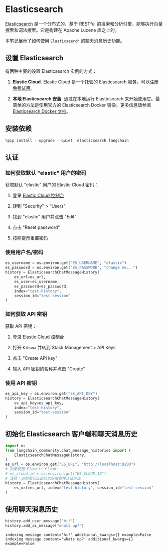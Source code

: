 # Elasticsearch

[Elasticsearch](https://www.elastic.co/elasticsearch/) 是一个分布式的、基于 RESTful 的搜索和分析引擎，能够执行向量搜索和词法搜索。它是构建在 Apache Lucene 库之上的。

本笔记展示了如何使用 `Elasticsearch` 的聊天消息历史功能。

## 设置 Elasticsearch

有两种主要的设置 Elasticsearch 实例的方式：

1. **Elastic Cloud.** Elastic Cloud 是一个托管的 Elasticsearch 服务。可以注册 [免费试用](https://cloud.elastic.co/registration?storm=langchain-notebook)。

2. **本地 Elasticsearch 安装.** 通过在本地运行 Elasticsearch 来开始使用它。最简单的方法是使用官方的 Elasticsearch Docker 镜像。更多信息请参阅 [Elasticsearch Docker 文档](https://www.elastic.co/guide/en/elasticsearch/reference/current/docker.html)。

## 安装依赖

```python
%pip install --upgrade --quiet  elasticsearch langchain
```

## 认证

### 如何获取默认 "elastic" 用户的密码

获取默认 "elastic" 用户的 Elastic Cloud 密码：

1. 登录 [Elastic Cloud 控制台](https://cloud.elastic.co)

2. 转到 "Security" > "Users"

3. 找到 "elastic" 用户并点击 "Edit"

4. 点击 "Reset password"

5. 按照提示重置密码

### 使用用户名/密码

```python
es_username = os.environ.get("ES_USERNAME", "elastic")
es_password = os.environ.get("ES_PASSWORD", "change me...")
history = ElasticsearchChatMessageHistory(
    es_url=es_url,
    es_user=es_username,
    es_password=es_password,
    index="test-history",
    session_id="test-session"
)
```

### 如何获取 API 密钥

获取 API 密钥：

1. 登录 [Elastic Cloud 控制台](https://cloud.elastic.co)

2. 打开 `Kibana` 并转到 Stack Management > API Keys

3. 点击 "Create API key"

4. 输入 API 密钥的名称并点击 "Create"

### 使用 API 密钥

```python
es_api_key = os.environ.get("ES_API_KEY")
history = ElasticsearchChatMessageHistory(
    es_api_key=es_api_key,
    index="test-history",
    session_id="test-session"
)
```

## 初始化 Elasticsearch 客户端和聊天消息历史

```python
import os
from langchain_community.chat_message_histories import (
    ElasticsearchChatMessageHistory,
)
es_url = os.environ.get("ES_URL", "http://localhost:9200")
# 如果使用 Elastic Cloud:
# es_cloud_id = os.environ.get("ES_CLOUD_ID")
# 注意：请参阅认证部分以获取各种认证方法
history = ElasticsearchChatMessageHistory(
    es_url=es_url, index="test-history", session_id="test-session"
)
```

## 使用聊天消息历史

```python
history.add_user_message("hi!")
history.add_ai_message("whats up?")
```

```output
indexing message content='hi!' additional_kwargs={} example=False
indexing message content='whats up?' additional_kwargs={} example=False
```